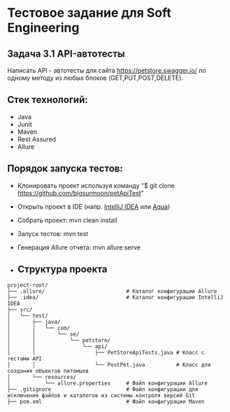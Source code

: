 # Тестовое задание для Soft Engineering
## Задача 3.1 API-автотесты
Написать API - автотесты для сайта https://petstore.swagger.io/ по одному методу из любых блоков (GET,PUT,POST,DELETE).
## Стек технологий:
* Java
* Junit
* Maven
* Rest Assured
* Allure
## Порядок запуска тестов:
* Клонировать проект используя команду "$ git clone https://github.com/bigsurmoon/petApiTest" 
* Открыть проект в IDE (напр. [IntelliJ IDEA](https://www.jetbrains.com/ru-ru/idea/) или [Aqua](https://www.jetbrains.com/aqua/))
* Собрать проект: mvn clean install
* Запуск тестов: mvn test
* Генерация Allure отчета: mvn allure:serve

* ## Структура проекта

```plaintext
project-root/
├── .allure/                          # Каталог конфигурации Allure
├── .idea/                            # Каталог конфигурации IntelliJ IDEA
├── src/
│   └── test/
│       ├── java/
│       │   └── com/
│       │       └── se/
│       │           └── petstore/
│       │               └── api/
│       │                   ├── PetStoreApiTests.java # Класс с тестами API
│       │                   └── PostPet.java          # Класс для создания объектов питомцев
│       └── resources/
│           └── allure.properties     # Файл конфигурации Allure
├── .gitignore                        # Файл конфигурации для исключения файлов и каталогов из системы контроля версий Git
├── pom.xml                           # Файл конфигурации Maven
